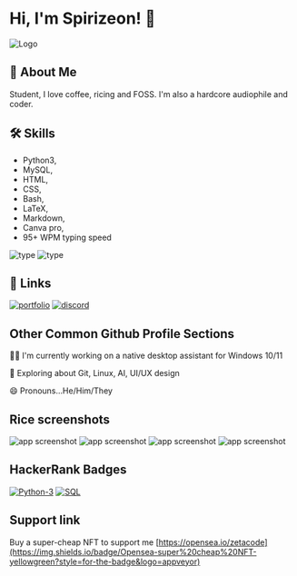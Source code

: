 
# Hi, I'm Spirizeon! 👋



![Logo](https://i.imgur.com/vj5KOYw.gif)


## 🚀 About Me
Student, I love coffee, ricing and FOSS. I'm also a hardcore audiophile and coder.


## 🛠 Skills
+ Python3, 
+ MySQL, 
+ HTML, 
+ CSS, 
+ Bash, 
+ LaTeX, 
+ Markdown, 
+ Canva pro,
+ 95+ WPM typing speed

![type](https://i.imgur.com/fHITsWW.png)
![type](https://i.imgur.com/UYl34ma.png)

## 🔗 Links
[![portfolio](https://img.shields.io/badge/my_portfolio-000?style=for-the-badge&logo=ko-fi&logoColor=white)]()
[![discord](https://img.shields.io/badge/discord-0A66C2?style=for-the-badge&logo=discord&logoColor=white)](https://discord.gg/6CnRu5mMJH)


## Other Common Github Profile Sections
👩‍💻 I'm currently working on a native desktop assistant for Windows 10/11

🧠 Exploring about Git, Linux, AI, UI/UX design

😄 Pronouns...He/Him/They



## Rice screenshots
![app screenshot](https://i.imgur.com/Tp5J5yh.png)
![app screenshot](https://i.imgur.com/jIIasda.png)
![app screenshot](https://i.imgur.com/xNrS2hz.png)
![app screenshot](https://i.imgur.com/CPJLW8q.png)
## HackerRank Badges
[![Python-3](https://img.shields.io/badge/Python3-Three-green.svg)](https://choosealicense.com/licenses/mit/)
[![SQL](https://img.shields.io/badge/SQL-One-yellow.svg)](https://opensource.org/licenses/)


## Support link 
Buy a super-cheap NFT to support me
[https://opensea.io/zetacode](https://img.shields.io/badge/Opensea-super%20cheap%20NFT-yellowgreen?style=for-the-badge&logo=appveyor)


